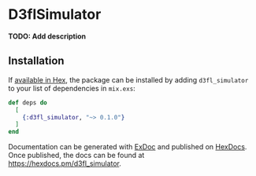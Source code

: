 # D3flSimulator

**TODO: Add description**

## Installation

If [available in Hex](https://hex.pm/docs/publish), the package can be installed
by adding `d3fl_simulator` to your list of dependencies in `mix.exs`:

```elixir
def deps do
  [
    {:d3fl_simulator, "~> 0.1.0"}
  ]
end
```

Documentation can be generated with [ExDoc](https://github.com/elixir-lang/ex_doc)
and published on [HexDocs](https://hexdocs.pm). Once published, the docs can
be found at <https://hexdocs.pm/d3fl_simulator>.

